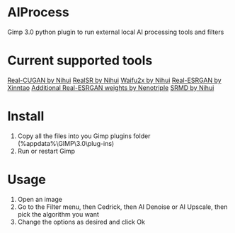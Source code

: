 # AIProcess
Gimp 3.0 python plugin to run external local AI processing tools and filters

# Current supported tools
[Real-CUGAN by Nihui](https://github.com/nihui/realcugan-ncnn-vulkan)
[RealSR by Nihui](https://github.com/nihui/realsr-ncnn-vulkan)
[Waifu2x by Nihui](https://github.com/nihui/waifu2x-ncnn-vulkan)
[Real-ESRGAN by Xinntao](https://github.com/xinntao/Real-ESRGAN-ncnn-vulkan)
[Additional Real-ESRGAN weights by Nenotriple](https://github.com/Nenotriple/gimp_upscale)
[SRMD by Nihui](https://github.com/nihui/srmd-ncnn-vulkan)

# Install
1. Copy all the files into you Gimp plugins folder (%appdata%\GIMP\3.0\plug-ins)
2. Run or restart Gimp

# Usage
1. Open an image
2. Go to the Filter menu, then Cedrick, then AI Denoise or AI Upscale, then pick the algorithm you want
3. Change the options as desired and click Ok
